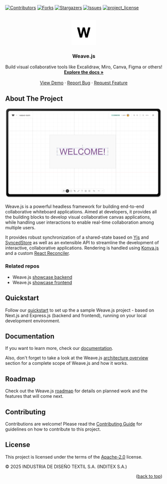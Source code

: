 <!--
SPDX-FileCopyrightText: 2025 2025 INDUSTRIA DE DISEÑO TEXTIL S.A. (INDITEX S.A.)

SPDX-License-Identifier: Apache-2.0
-->

<!-- Improved compatibility of back to top link: See: https://github.com/othneildrew/Best-README-Template/pull/73 -->

<a id="readme-top"></a>

<!-- PROJECT SHIELDS -->

[![Contributors][contributors-shield]][contributors-url]
[![Forks][forks-shield]][forks-url]
[![Stargazers][stars-shield]][stars-url]
[![Issues][issues-shield]][issues-url]
[![project_license][license-shield]][license-url]

<!-- PROJECT LOGO -->
<br />
<div align="center">
  <a href="https://github.com/InditexTech/weavejs">
    <picture>
      <source media="(prefers-color-scheme: dark)" srcset="images/logo_inv.png">
      <img src="images/logo.png" alt="Weave.js logo" width="80" height="80">
    </picture>
  </a>

<h3 align="center">Weave.js</h3>

  <p align="center">
    Build visual collaborative tools like Excalidraw, Miro, Canva, Figma or others!
    <br />
    <a href="https://inditextech.github.io/weavejs/docs/main"><strong>Explore the docs »</strong></a>
    <br />
    <br />
    <a href="https://weavejs.cloud.inditex.com/">View Demo</a>
    &middot;
    <a href="https://github.com/InditexTech/weavejs/issues/new?labels=bug&template=bug-report.md">Report Bug</a>
    &middot;
    <a href="https://github.com/InditexTech/weavejs/issues/new?labels=enhancement&template=feature-request.md">Request Feature</a>
  </p>
</div>

<!-- TABLE OF CONTENTS -->
<!-- <details>
  <summary>Table of Contents</summary>
  <ol>
    <li>
      <a href="#about-the-project">About The Project</a>
      <ul>
        <li><a href="#built-with">Built With</a></li>
        <li><a href="#related-repositories">Related repositories</a></li>
      </ul>
    </li>
    <li><a href="#quickstart">Quickstart</a></li>
    <li>
      <a href="#development">Development</a>
      <ul>
        <li><a href="#pre-requisites">Prerequisites</a></li>
        <li><a href="#way-of-work">Way of Work</a></li>
      </ul>
    </li>
    <li><a href="#documentation">Documentation</a></li>
    <li><a href="#roadmap">Roadmap</a></li>
    <li><a href="#contributing">Contributing</a></li>
    <li><a href="#license">License</a></li>
    <li><a href="#contact">Contact</a></li>
  </ol>
</details> -->

<!-- ABOUT THE PROJECT -->

## About The Project

[![Weave.js Screen Shot][product-screenshot]](images/screenshot.png)

Weave.js is a powerful headless framework for building end-to-end collaborative whiteboard applications. Aimed at developers, it provides all the building blocks to develop visual collaborative canvas applications, while handling user interactions to enable real-time collaboration among multiple users.

It provides robust synchronization of a shared-state based on [Yjs](https://yjs.dev/) and [SyncedStore](https://syncedstore.org/docs/) as well as an extensible API to streamline the development of interactive, collaborative applications. Rendering is handled using [Konva.js](https://konvajs.org/) and a custom [React Reconciler](https://github.com/facebook/react/tree/main/packages/react-reconciler).

<!-- <p align="right">(<a href="#readme-top">back to top</a>)</p> -->

<!-- ### Built With

- [React Reconciler][ReactReconciler-url]
- [Konva](https://konvajs.org/)
- [Yjs](https://yjs.dev/)
- [SyncedStore](https://syncedstore.org/docs/)

<p align="right">(<a href="#readme-top">back to top</a>)</p> -->

### Related repos

- Weave.js [showcase backend](https://github.com/InditexTech/weavejs-backend)
- Weave.js [showcase frontend](https://github.com/InditexTech/weavejs-frontend)

<!-- <p align="right">(<a href="#readme-top">back to top</a>)</p> -->

<!-- GETTING STARTED -->

## Quickstart

Follow our [quickstart][docs-quick-start-url] to set up the a sample Weave.js project - based on Next.js and Express.js (backend and frontend), running on your local development environment.

<!-- <p align="right">(<a href="#readme-top">back to top</a>)</p> -->

<!-- DOCUMENTATION -->

## Documentation

If you want to learn more, check our [documentation][docs-url].

Also, don't forget to take a look at the Weave.js [architecture overview][docs-architecture] section for a complete scope of Weave.js and how it works.

<!-- <p align="right">(<a href="#readme-top">back to top</a>)</p> -->

<!-- ROADMAP -->

## Roadmap

Check out the Weave.js [roadmap][docs-roadmap-url] for details on planned work and the features that will come next.

<!-- <p align="right">(<a href="#readme-top">back to top</a>)</p> -->

<!-- CONTRIBUTING -->

## Contributing

Contributions are welcome! Please read the [Contributing Guide](CONTRIBUTING.md) for guidelines on how to contribute to this project.

<!-- <p align="right">(<a href="#readme-top">back to top</a>)</p> -->

<!-- ### Top contributors:

<a href="https://github.com/InditexTech/weavejs/graphs/contributors">
  <img src="https://contrib.rocks/image?repo=InditexTech/weavejs" alt="contrib.rocks image" />
</a> -->

<!-- LICENSE -->

## License

This project is licensed under the terms of the [Apache-2.0](LICENSE) license.

© 2025 INDUSTRIA DE DISEÑO TEXTIL S.A. (INDITEX S.A.)

<p align="right">(<a href="#readme-top">back to top</a>)</p>

<!-- CONTACT -->

<!-- ## Contact

Jesus Manuel Piñeiro Cid - jesusmpc@inditex.com

Project Link: [https://github.com/InditexTech/weavejs](https://github.com/InditexTech/weavejs)

<p align="right">(<a href="#readme-top">back to top</a>)</p> -->

<!-- MARKDOWN LINKS & IMAGES -->
<!-- https://www.markdownguide.org/basic-syntax/#reference-style-links -->

[contributors-shield]: https://img.shields.io/github/contributors/InditexTech/weavejs.svg?style=for-the-badge
[contributors-url]: https://github.com/InditexTech/weavejs/graphs/contributors
[forks-shield]: https://img.shields.io/github/forks/InditexTech/weavejs.svg?style=for-the-badge
[forks-url]: https://github.com/InditexTech/weavejs/network/members
[stars-shield]: https://img.shields.io/github/stars/InditexTech/weavejs.svg?style=for-the-badge
[stars-url]: https://github.com/InditexTech/weavejs/stargazers
[issues-shield]: https://img.shields.io/github/issues/InditexTech/weavejs.svg?style=for-the-badge
[docs-url]: https://inditextech.github.io/weavejs
[docs-architecture]: https://inditextech.github.io/weavejs/docs/main/architecture
[docs-quick-start-url]: https://inditextech.github.io/weavejs/docs/main/quickstart
[docs-roadmap-url]: https://inditextech.github.io/weavejs/docs/main/roadmap
[issues-url]: https://github.com/InditexTech/weavejs/issues
[license-shield]: https://img.shields.io/github/license/InditexTech/weavejs.svg?style=for-the-badge
[license-url]: https://github.com/InditexTech/weavejs/blob/master/LICENSE.txt
[product-screenshot]: images/screenshot.png
[Konva-url]: https://github.com/konvajs/konva
[Yjs-url]: https://github.com/yjs/yjs
[SyncedStore-url]: https://github.com/yousefed/SyncedStore
[ReactReconciler-url]: https://github.com/facebook/react/tree/main/packages/react-reconciler
